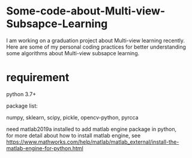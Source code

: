 # Some-code-about-Multi-view-Subsapce-Learning
I am working on a graduation project about Multi-view learning recently. Here are some of my personal coding practices for better understanding some algorithms about Multi-view subsapce learning.

# requirement
python 3.7+

package list: 

numpy, sklearn, scipy, pickle, opencv-python, pyrcca

need matlab2019a installed to add matlab engine package in python,  
for more detail about how to install matlab engine, see https://www.mathworks.com/help/matlab/matlab_external/install-the-matlab-engine-for-python.html 

